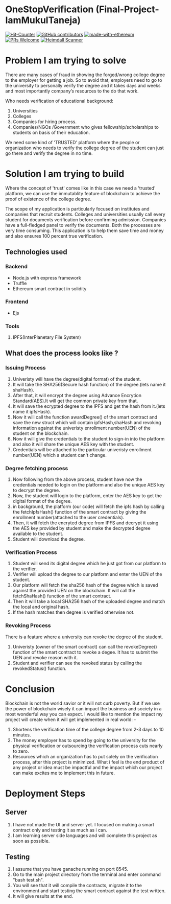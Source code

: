 # OneStopVerification (Final-Project-IamMukulTaneja)

[![Hit-Counter](http://hits.dwyl.io/IamMukulTaneja/OneStopVerification.svg)](http://hits.dwyl.io/IamMukulTaneja/OneStopVerification) 
[![GitHub contributors](https://img.shields.io/github/contributors/Naereen/StrapDown.js.svg)](https://gitHub.com/IamMukulTaneja/OneStopVerification)  [![made-with-ethereum](https://img.shields.io/badge/Made%20with-Python-1f425f.svg)](https://www.python.org/)
[![PRs Welcome](https://img.shields.io/badge/PRs-welcome-brightgreen.svg?style=flat-square)](http://makeapullrequest.com)
[![Heimdall Scanner](https://heimdall.maddevs.io/badge/github/dev-bootcamp-2019/final-project-IamMukulTaneja)](https://heimdall.maddevs.io/report/github/dev-bootcamp-2019/final-project-IamMukulTaneja)

# Problem I am trying to solve

There are many cases of fraud in showing the forged/wrong college degree to the employer for
getting a job. So to avoid that, employers need to go to the university to personally verify the
degree and it takes days and weeks and most importantly company’s resources to the do that
work.

Who needs verification of educational background:
1. Universities
2. Colleges
3. Companies for hiring process.
4. Companies/NGOs /Government who gives fellowship/scholarships to students on basis
of their education.

We need some kind of 'TRUSTED' platform where the people or organization who needs to verify the college degree of the student can just go there and verify the degree in no time.

# Solution I am trying to build

Where the concept of 'trust' comes like in this case we need a 'trusted' platform, we can use the immutablity feature of blockchain to achieve the proof of existence of the college degree.

The scope of my application is particularly focused on institutes and companies that recruit
students. Colleges and universities usually call every student for documents verification before
confirming admission. Companies have a full-fledged panel to verify the documents. Both the
processes are very time consuming. This application is to help them save time and money and
also ensures 100 percent true verification.

## Technologies used

### Backend
- Node.js with express framework
- Truffle 
- Ethereum smart contract in solidity

### Frontend
- Ejs 

### Tools
1. IPFS(InterPlanetary File System)

## What does the process looks like ?

### Issuing Process
1. Univeristy will have the degree(digital format) of the student.
2. It will take the SHA256(Secure hash function) of the degree.(lets name it shaHash).
3. After that, it will encrypt the degree using Advance Encrytion Standard(AES).It will get the common private key from that.
4. It will save the ecrypted degree to the IPFS and get the hash from it.(lets name it ipfsHash).
5. Now it will call the function awardDegree() of the smart contract and save the new struct which will contain ipfsHash,shaHash and revoking information against the univeristy enrollment number(UEN) of the student on the blockchain.
6. Now it will give the credentials to the student to sign-in into the platform and also it will share the unique AES key with the student.
7. Credentials will be attached to the particular univeristy enrollment number(UEN) which a student can't change.

### Degree fetching process
1. Now following from the above process, student have now the credentials needed to login on the platform and also the unique AES key to decrypt the degree.
2. Now, the student will login to the platform, enter the AES key to get the digital format of the degree.
3. in background, the platform (our code) will fetch the ipfs hash by calling the fetchIpfsHash() function of the smart contract by giving the enrollment number(attached to the user credentials).
4. Then, it will fetch the encryted degree from IPFS and decrypt it using the AES key provided by student and make the decrypted degree available to the student.
5. Student will download the degree.

### Verification Process
1. Student will send its digital degree which he just got from our platform to the verifier.
2. Verifier will upload the degree to our platform and enter the UEN of the student.
3. Our platform will fetch the sha256 hash of the degree which is saved against the provided UEN on the blockchain. It will call the fetchShaHash() function of the smart contract.
4. Then it will take a local SHA256 hash of the uploaded degree and match the local and original hash.
5. If the hash matches then degree is verified otherwise not.

### Revoking Process
There is a feature where a university can revoke the degree of the student.

1. Univeristy (owner of the smart contract) can call the revokeDegree() function of the smart contract to revoke a degee. It has to submit the UEN and revoke reason with it.
2. Student and verifier can see the revoked status by calling the revokedStatus() function.



# Conclusion
Blockchain is not the world savior or it will not curb poverty. But if we use the power of
blockchain wisely it can impact the business and society in a most wonderful way you can
expect. I would like to mention the impact my project will create when it will get implemented in
real world: -
1. Shortens the verification time of the college degree from 2-3 days to 10 minutes.
2. The money employer has to spend by going to the university for the physical verification
or outsourcing the verification process cuts nearly to zero.
3. Resources which an organization has to put solely on the verification process, after this
project is minimized.
What i feel is the end product of any project or idea must be impactful and the impact which
our project can make excites me to implement this in future.


# Deployment Steps

## Server
1. I have not made the UI and server yet. I focused on making a smart contract only and testing it as much as i can.
2. I am learning server side languages and will complete this project as soon as possible.


## Testing
1. I assume that you have ganache running on port 8545.
2. Go to the main project directory from the terminal and enter command "bash test.sh".
3. You will see that it will compile the contracts, migrate it to the environment and start testing the smart contract against the test written.
4. It will give results at the end.

